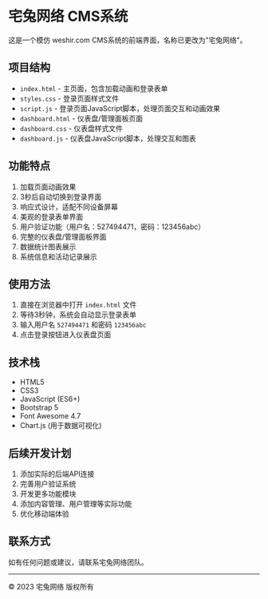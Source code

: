 # 宅兔网络 CMS系统

这是一个模仿 weshir.com CMS系统的前端界面，名称已更改为"宅兔网络"。

## 项目结构

- `index.html` - 主页面，包含加载动画和登录表单
- `styles.css` - 登录页面样式文件
- `script.js` - 登录页面JavaScript脚本，处理页面交互和动画效果
- `dashboard.html` - 仪表盘/管理面板页面
- `dashboard.css` - 仪表盘样式文件
- `dashboard.js` - 仪表盘JavaScript脚本，处理交互和图表

## 功能特点

1. 加载页面动画效果
2. 3秒后自动切换到登录界面
3. 响应式设计，适配不同设备屏幕
4. 美观的登录表单界面
5. 用户验证功能（用户名：527494471，密码：123456abc）
6. 完整的仪表盘/管理面板界面
7. 数据统计图表展示
8. 系统信息和活动记录展示

## 使用方法

1. 直接在浏览器中打开 `index.html` 文件
2. 等待3秒钟，系统会自动显示登录表单
3. 输入用户名 `527494471` 和密码 `123456abc`
4. 点击登录按钮进入仪表盘页面

## 技术栈

- HTML5
- CSS3
- JavaScript (ES6+)
- Bootstrap 5
- Font Awesome 4.7
- Chart.js (用于数据可视化)

## 后续开发计划

1. 添加实际的后端API连接
2. 完善用户验证系统
3. 开发更多功能模块
4. 添加内容管理、用户管理等实际功能
5. 优化移动端体验

## 联系方式

如有任何问题或建议，请联系宅兔网络团队。

---

© 2023 宅兔网络 版权所有 